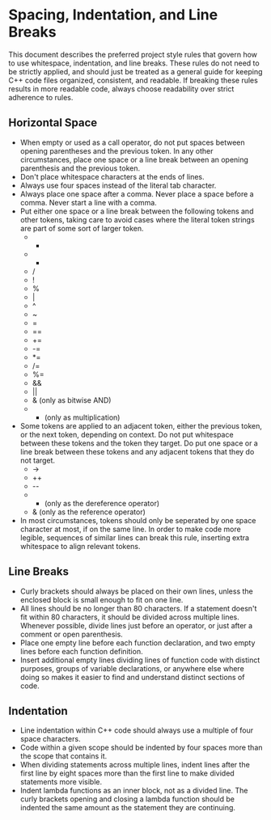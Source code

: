 # Spacing, Indentation, and Line Breaks
This document describes the preferred project style rules that govern how to use whitespace, indentation, and line breaks. These rules do not need to be strictly applied, and should just be treated as a general guide for keeping C++ code files organized, consistent, and readable. If breaking these rules results in more readable code, always choose readability over strict adherence to rules.

## Horizontal Space
- When empty or used as a call operator, do not put spaces between opening parentheses and the previous token. In any other circumstances, place one space or a line break between an opening parenthesis and the previous token.
- Don't place whitespace characters at the ends of lines.
- Always use four spaces instead of the literal tab character.
- Always place one space after a comma. Never place a space before a comma. Never start a line with a comma.
- Put either one space or a line break between the following tokens and other tokens, taking care to avoid cases where the literal token strings are part of some sort of larger token.
  * +
  * -
  * /
  * !
  * %
  * |
  * ^
  * ~
  * =
  * ==
  * +=
  * -=
  * *=
  * /=
  * %=
  * &&
  * ||
  * & (only as bitwise AND)
  * * (only as multiplication)
- Some tokens are applied to an adjacent token, either the previous token, or the next token, depending on context. Do not put whitespace between these tokens and the token they target. Do put one space or a line break between these tokens and any adjacent tokens that they do not target.
  * ->
  * ++
  * --
  * * (only as the dereference operator)
  * & (only as the reference operator)
- In most circumstances, tokens should only be seperated by one space character at most, if on the same line. In order to make code more legible, sequences of similar lines can break this rule, inserting extra whitespace to align relevant tokens.

## Line Breaks
- Curly brackets should always be placed on their own lines, unless the enclosed block is small enough to fit on one line.
- All lines should be no longer than 80 characters. If a statement doesn't fit within 80 characters, it should be divided across multiple lines. Whenever possible, divide lines just before an operator, or just after a comment or open parenthesis. 
 - Place one empty line before each function declaration, and two empty lines before each function definition.
 - Insert additional empty lines dividing lines of function code with distinct purposes, groups of variable declarations, or anywhere else where doing so makes it easier to find and understand distinct sections of code.

## Indentation
- Line indentation within C++ code should always use a multiple of four space characters.
- Code within a given scope should be indented by four spaces more than the scope that contains it.
- When dividing statements across multiple lines, indent lines after the first line by eight spaces more than the first line to make divided statements more visible.
- Indent lambda functions as an inner block, not as a divided line. The curly brackets opening and closing a lambda function should be indented the same amount as the statement they are continuing.
